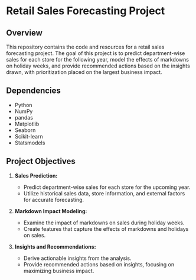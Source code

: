 # Retail Sales Forecasting Project

## Overview

This repository contains the code and resources for a retail sales forecasting project. 
The goal of this project is to predict department-wise sales for each store for the following year, model the effects of markdowns on holiday weeks, and provide recommended actions based on the insights drawn, with prioritization placed on the largest business impact.

## Dependencies

- Python
- NumPy
- pandas
- Matplotlib
- Seaborn
- Scikit-learn
- Statsmodels

## Project Objectives

1. **Sales Prediction:**
   - Predict department-wise sales for each store for the upcoming year.
   - Utilize historical sales data, store information, and external factors for accurate forecasting.

2. **Markdown Impact Modeling:**
   - Examine the impact of markdowns on sales during holiday weeks.
   - Create features that capture the effects of markdowns and holidays on sales.

3. **Insights and Recommendations:**
   - Derive actionable insights from the analysis.
   - Provide recommended actions based on insights, focusing on maximizing business impact.
